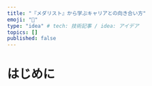 ```yaml
---
title: "『メダリスト』から学ぶキャリアとの向き合い方"
emoji: "📘"
type: "idea" # tech: 技術記事 / idea: アイデア
topics: []
published: false
---
```

# はじめに
